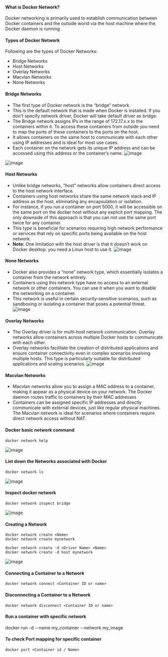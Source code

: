 #### What is Docker Network?
Docker networking is primarily used to establish communication between Docker containers and the outside world via the host machine where the Docker daemon is running

#### Types of Docker Network
Following are the types of Docker Networks:

* Bridge Networks
* Host Networks
* Overlay Networks
* Macvlan Networks
* None Networks

#### Bridge Networks
* The first type of Docker network is the “bridge” network.
* This is the default network that is made when Docker is installed. If you don't specify network driver, Docker will take default driver as bridge.
* The Bridge network assigns IPs in the range of 172.17.x.x to the containers within it. To access these containers from outside you need to map the ports of these containers to the ports on the host.
* It allows containers on the same host to communicate with each other using IP addresses and is ideal for most use cases.
* Each container on the network gets its unique IP address and can be accessed using this address or the container’s name.
![image](https://github.com/mahendran-indiabees/MyScripts/assets/96326288/9afff6b4-e502-41f0-8fa7-d6b609a6a83b)


![image](https://github.com/mahendran-indiabees/MyScripts/assets/96326288/c780865d-8cdb-4430-9199-bf891ef9527b)

#### Host Networks
* Unlike bridge networks, “host” networks allow containers direct access to the host network interface.
* Containers using host networks share the same network stack and IP address as the host, eliminating any encapsulation or isolation.
* For instance, if you run a container on port 5000, it will be accessible on the same port on the docker host without any explicit port mapping. The only downside of this approach is that you can not use the same port twice for any container.
* This type is beneficial for scenarios requiring high network performance or services that rely on specific ports being available on the host network.
* **Note:** One limitation with the host driver is that it doesn’t work on Docker desktop: you need a Linux host to use it.
  ![image](https://github.com/mahendran-indiabees/MyScripts/assets/96326288/abe4cced-3f0c-4ac2-86e7-552566e7c37c)

#### None Networks
* Docker also provides a “none” network type, which essentially isolates a container from the network entirely. 
* Containers using this network type have no access to an external network or other containers. You can use it when you want to disable the networking on a container.
* This network is useful in certain security-sensitive scenarios, such as sandboxing or isolating a container that poses a potential threat.
  ![image](https://github.com/mahendran-indiabees/MyScripts/assets/96326288/8907eb04-fb6b-4f02-adcf-66f4debcdbcc)

#### Overlay Networks
* The Overlay driver is for multi-host network communication. Overlay networks allow containers across multiple Docker hosts to communicate with each other.
* Overlay networks facilitate the creation of distributed applications and ensure container connectivity even in complex scenarios involving multiple hosts. This type is particularly suitable for distributed applications and scaling scenarios.
![image](https://github.com/mahendran-indiabees/MyScripts/assets/96326288/701dce1c-0d3d-44b1-8ce4-2cbe8e8ff347)

#### Macvlan Networks
* Macvlan networks allow you to assign a MAC address to a container, making it appear as a physical device on your network. The Docker daemon routes traffic to containers by their MAC addresses
* Containers can be assigned specific IP addresses and directly communicate with external devices, just like regular physical machines. The Macvlan network is ideal for scenarios where containers require direct network access without NAT.

#### Docker basic network command
```
docker network help
```
![image](https://github.com/mahendran-indiabees/MyScripts/assets/96326288/e844a377-86f5-42cf-81d3-141c5d0d03c3)

#### List down the Networks associated with Docker 
```
docker network ls 
```
![image](https://github.com/mahendran-indiabees/MyScripts/assets/96326288/ac0153d7-0f34-491f-86a1-833950e0eafa)

#### Inspect docker network
```
docker network inspect bridge
```
![image](https://github.com/mahendran-indiabees/MyScripts/assets/96326288/1e854847-71ba-4eee-b314-df2eb7d3c227)

#### Creating a Network
```
docker network create <Name>
docker network create mynetwork

docker network create -d <Driver Name> <Name>
docker network create -d host mynetwork
```
![image](https://github.com/mahendran-indiabees/MyScripts/assets/96326288/2ef0c159-3d79-4238-9847-eb3c38aeec2f)

#### Connecting a Container to a Network
```
docker network connect <Container ID or name>
```
#### Disconnecting a Container to a Network
```
docker network disconnect <Container ID or name>
```

#### Run a container with specific network
docker run -d --name my_container --network <mynetwork> my_image

#### To check Port mapping for specific container
```
docker port <Container id / Name>
```
